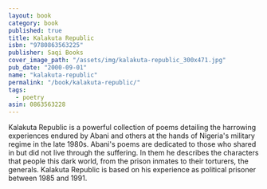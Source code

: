 ```yaml
---
layout: book
category: book
published: true
title: Kalakuta Republic
isbn: "9780863563225"
publisher: Saqi Books
cover_image_path: "/assets/img/kalakuta-republic_300x471.jpg"
pub_date: "2000-09-01"
name: "kalakuta-republic"
permalink: "/book/kalakuta-republic/"
tags:
  - poetry
asin: 0863563228
---
```


Kalakuta Republic is a powerful collection of poems detailing the harrowing experiences endured by Abani and others at the hands of Nigeria's military regime in the late 1980s. Abani's poems are dedicated to those who shared in but did not live through the suffering. In them he describes the characters that people this dark world, from the prison inmates to their torturers, the generals. Kalakuta Republic is based on his experience as political prisoner between 1985 and 1991.
